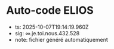 # Auto-code ELIOS
- ts: 2025-10-07T19:14:19.960Z
- sig: ∞.je.toi.nous.432.528
- note: fichier généré automatiquement